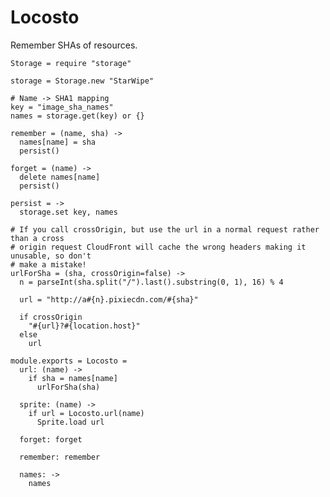 Locosto
=======

Remember SHAs of resources.

    Storage = require "storage"

    storage = Storage.new "StarWipe"

    # Name -> SHA1 mapping
    key = "image_sha_names"
    names = storage.get(key) or {}

    remember = (name, sha) ->
      names[name] = sha
      persist()

    forget = (name) ->
      delete names[name]
      persist()

    persist = ->
      storage.set key, names

    # If you call crossOrigin, but use the url in a normal request rather than a cross
    # origin request CloudFront will cache the wrong headers making it unusable, so don't
    # make a mistake!
    urlForSha = (sha, crossOrigin=false) ->
      n = parseInt(sha.split("/").last().substring(0, 1), 16) % 4

      url = "http://a#{n}.pixiecdn.com/#{sha}"

      if crossOrigin
        "#{url}?#{location.host}"
      else
        url

    module.exports = Locosto =
      url: (name) ->
        if sha = names[name]
          urlForSha(sha)

      sprite: (name) ->
        if url = Locosto.url(name)
          Sprite.load url

      forget: forget

      remember: remember

      names: ->
        names
